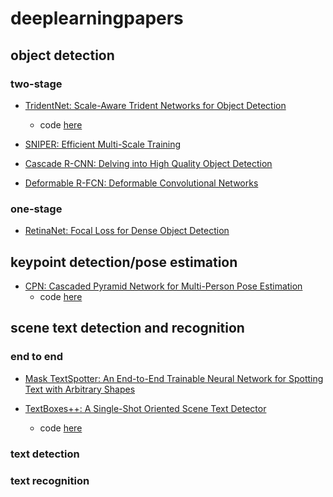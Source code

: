 # deeplearningpapers

## object detection

### two-stage

- [TridentNet: Scale-Aware Trident Networks for Object Detection](https://arxiv.org/pdf/1901.01892.pdf)
  - code [here](https://github.com/TuSimple/simpledet)

- [SNIPER: Efficient Multi-Scale Training](https://arxiv.org/pdf/1805.09300.pdf)

- [Cascade R-CNN: Delving into High Quality Object Detection](https://arxiv.org/pdf/1712.00726.pdf)

- [Deformable R-FCN: Deformable Convolutional Networks](https://arxiv.org/pdf/1703.06211.pdf)

### one-stage

- [RetinaNet: Focal Loss for Dense Object Detection](https://arxiv.org/pdf/1708.02002.pdf)

## keypoint detection/pose estimation

- [CPN: Cascaded Pyramid Network for Multi-Person Pose Estimation](https://arxiv.org/pdf/1711.07319.pdf)
  - code [here](https://github.com/zccyman/label-identification/tree/master/cpn-pytorch)

## scene text detection and recognition

### end to end

- [Mask TextSpotter: An End-to-End Trainable Neural Network for Spotting Text with Arbitrary Shapes](https://arxiv.org/pdf/1807.02242.pdf)

- [TextBoxes++: A Single-Shot Oriented Scene Text Detector](https://arxiv.org/pdf/1801.02765.pdf)
  - code [here](https://github.com/MhLiao/TextBoxes_plusplus)
  
### text detection



### text recognition





 